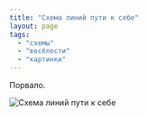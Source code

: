 ```yaml
---
title: "Схема линий пути к себе"
layout: page 
tags:
  - "схемы"
  - "весёлости"
  - "картинки"
---
```

Порвало.

![Схема линий пути к себе](../../../view/64)
